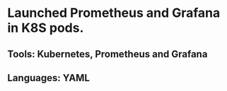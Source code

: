 # Launched Prometheus and Grafana in K8S pods.
## Tools: Kubernetes, Prometheus and Grafana
## Languages: YAML
